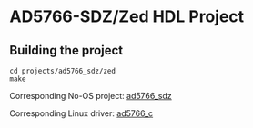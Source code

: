 # AD5766-SDZ/Zed HDL Project

## Building the project

```
cd projects/ad5766_sdz/zed
make
```

Corresponding No-OS project: [ad5766_sdz](https://github.com/analogdevicesinc/hdl/tree/main/projects/ad5766_sdz)

Corresponding Linux driver: [ad5766_c](https://github.com/analogdevicesinc/linux/blob/main/drivers/iio/dac/ad5766.c)
